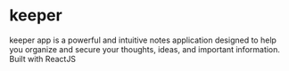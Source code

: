 # keeper
keeper app is a powerful and intuitive notes application designed to help you organize and secure your thoughts, ideas, and important information. Built with ReactJS
